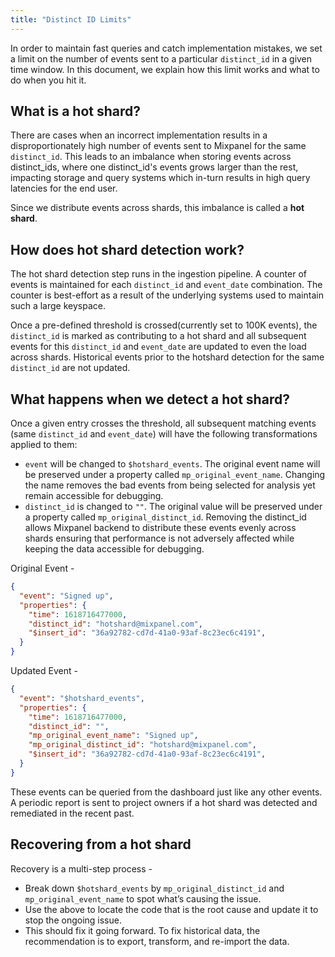 ```yaml
---
title: "Distinct ID Limits"
---
```

In order to maintain fast queries and catch implementation mistakes, we set a limit on the number of events sent to a particular `distinct_id` in a given time window. In this document, we explain how this limit works and what to do when you hit it.

## What is a hot shard?
There are cases when an incorrect implementation results in a disproportionately high number of events sent to Mixpanel for the same `distinct_id`. This leads to an imbalance when storing events across distinct_ids, where one distinct_id's events grows larger than the rest, impacting storage and query systems which in-turn results in high query latencies for the end user.

Since we distribute events across shards, this imbalance is called a **hot shard**.

## How does hot shard detection work?
The hot shard detection step runs in the ingestion pipeline. A counter of events is maintained for each `distinct_id` and `event_date` combination. The counter is best-effort as a result of the underlying systems used to maintain such a large keyspace.

Once a pre-defined threshold is crossed(currently set to 100K events), the `distinct_id` is marked as contributing to a hot shard and all subsequent events for this `distinct_id` and `event_date` are updated to even the load across shards. Historical events prior to the hotshard detection for the same `distinct_id` are not updated.

## What happens when we detect a hot shard?
Once a given entry crosses the threshold, all subsequent matching events (same `distinct_id` and `event_date`) will have the following transformations applied to them:
- `event` will be changed to `$hotshard_events`.  The original event name will be preserved under a property called `mp_original_event_name`. Changing the name removes the bad events from being selected for analysis yet remain accessible for debugging.
- `distinct_id` is changed to `""`. The original value will be preserved under a property called `mp_original_distinct_id`. Removing the distinct_id allows Mixpanel backend to distribute these events evenly across shards ensuring that performance is not adversely affected while keeping the data accessible for debugging.

Original Event - 
```json
{
  "event": "Signed up",
  "properties": {
    "time": 1618716477000,
    "distinct_id": "hotshard@mixpanel.com",
    "$insert_id": "36a92782-cd7d-41a0-93af-8c23ec6c4191",
  }
}
```

Updated Event - 
```json
{
  "event": "$hotshard_events",
  "properties": {
    "time": 1618716477000,
    "distinct_id": "",
    "mp_original_event_name": "Signed up",
    "mp_original_distinct_id": "hotshard@mixpanel.com",
    "$insert_id": "36a92782-cd7d-41a0-93af-8c23ec6c4191",
  }
}
```

These events can be queried from the dashboard just like any other events. A periodic report is sent to project owners if a hot shard was detected and remediated in the recent past. 

## Recovering from a hot shard
Recovery is a multi-step process -
* Break down `$hotshard_events` by `mp_original_distinct_id` and `mp_original_event_name` to spot what’s causing the issue.
* Use the above to locate the code that is the root cause and update it to stop the ongoing issue.
* This should fix it going forward. To fix historical data, the recommendation is to export, transform, and re-import the data.
